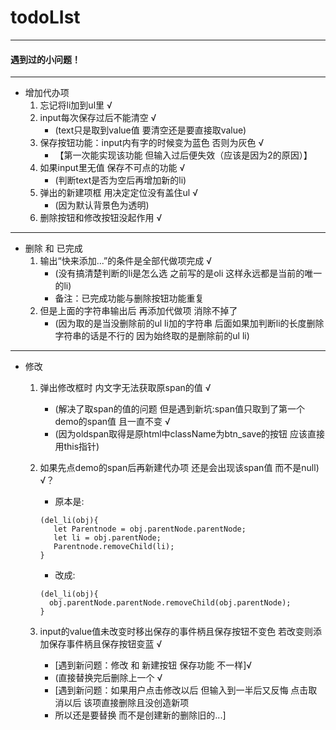 # todoLIst
-----------------------
#### 遇到过的小问题！
-----------------------------------
- 增加代办项
   1. 忘记将li加到ul里 √
   2. input每次保存过后不能清空 √
      - (text只是取到value值 要清空还是要直接取value)
   3. 保存按钮功能：input内有字的时候变为蓝色 否则为灰色 √
      - 【第一次能实现该功能 但输入过后便失效（应该是因为2的原因）】
   4. 如果input里无值 保存不可点的功能 √
      - (判断text是否为空后再增加新的li)
   5. 弹出的新建项框 用决定定位没有盖住ul √
      - (因为默认背景色为透明)
   6. 删除按钮和修改按钮没起作用 √
---------------------------------
- 删除 和 已完成
   1. 输出“快来添加...”的条件是全部代做项完成 √
      - (没有搞清楚判断的li是怎么选 之前写的是oli 这样永远都是当前的唯一的li)
      -  备注：已完成功能与删除按钮功能重复
   2. 但是上面的字符串输出后 再添加代做项 消除不掉了
      - (因为取的是当没删除前的ul li加的字符串 后面如果加判断li的长度删除字符串的话是不行的 因为始终取的是删除前的ul li)
--------------------------------------------------------
- 修改
   1. 弹出修改框时 内文字无法获取原span的值 √ 
      - (解决了取span的值的问题 但是遇到新坑:span值只取到了第一个demo的span值 且一直不变 √ 
      - (因为oldspan取得是原html中className为btn_save的按钮 应该直接用this指针)
 
   2. 如果先点demo的span后再新建代办项 还是会出现该span值 而不是null) √？
      - 原本是:
      ```
      (del_li(obj){
         let Parentnode = obj.parentNode.parentNode;
         let li = obj.parentNode;
         Parentnode.removeChild(li); 
      } 
      ```  
      - 改成:
      ```
      (del_li(obj){  
        obj.parentNode.parentNode.removeChild(obj.parentNode);
      }
      ```
   3. input的value值未改变时移出保存的事件柄且保存按钮不变色 若改变则添加保存事件柄且保存按钮变蓝 √
      -  [遇到新问题：修改 和 新建按钮 保存功能 不一样]√
      -  (直接替换完后删除上一个 √
      -  [遇到新问题：如果用户点击修改以后 但输入到一半后又反悔 点击取消以后 该项直接删除且没创造新项
      -  所以还是要替换 而不是创建新的删除旧的...]
